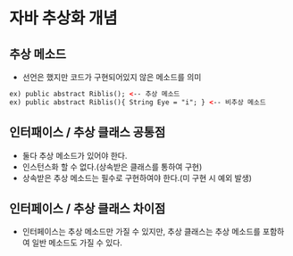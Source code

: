 # 자바 추상화 개념

## 추상 메소드

- 선언은 했지만 코드가 구현되어있지 않은 메소드를 의미

```html
ex) public abstract Riblis(); <-- 추상 메소드
ex) public abstract Riblis(){ String Eye = "i"; } <-- 비추상 메소드
```

## 인터패이스 / 추상 클래스 공통점

- 둘다 추상 메소드가 있어야 한다.
- 인스턴스화 할 수 없다.(상속받은 클래스를 통하여 구현)
- 상속받은 추상 메소드는 필수로 구현하여야 한다.(미 구현 시 예외 발생)

## 인터페이스 / 추상 클래스 차이점

- 인터페이스는 추상 메소드만 가질 수 있지만, 추상 클래스는 추상 메소드를 포함하여 일반 메소드도 가질 수 있다.
